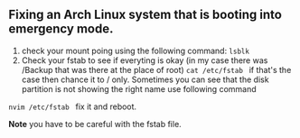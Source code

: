 ## Fixing an Arch Linux system that is booting into emergency mode.

1. check your mount poing using the following command:
   `lsblk `
2. Check your fstab to see if everyting is okay (in my case there was /Backup that was there at the place of root)
   `cat /etc/fstab `
   if that's the case then chance it to / only.
   Sometimes you can see that the disk partition is not showing the right name use following command

`nvim /etc/fstab `
fix it and reboot.

**Note** you have to be careful with the fstab file.
